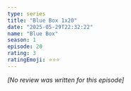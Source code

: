 ```yaml
---
type: series
title: "Blue Box 1x20"
date: "2025-05-29T22:32:22"
name: "Blue Box"
season: 1
episode: 20
rating: 3
ratingEmoji: ⭐️⭐️⭐️
---
```


*[No review was written for this episode]*
